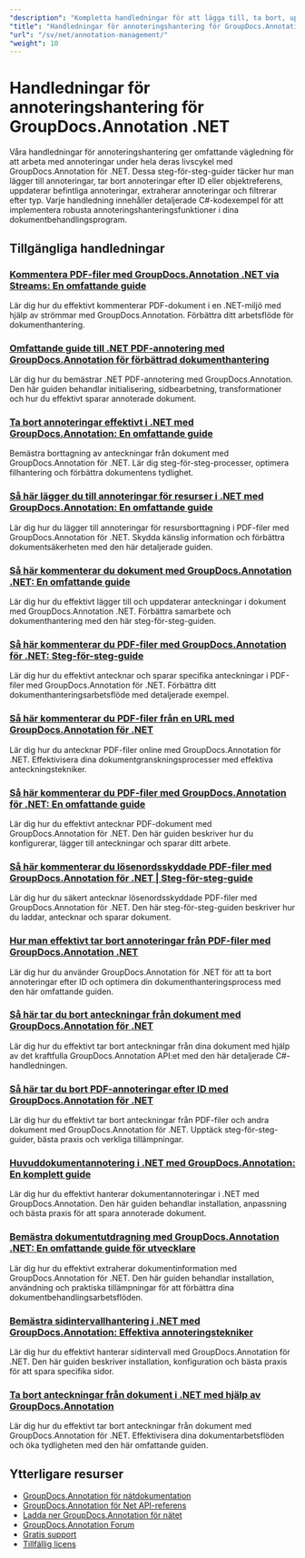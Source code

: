 ```yaml
---
"description": "Kompletta handledningar för att lägga till, ta bort, uppdatera och hantera anteckningar i dokument med GroupDocs.Annotation för .NET."
"title": "Handledningar för annoteringshantering för GroupDocs.Annotation .NET"
"url": "/sv/net/annotation-management/"
"weight": 10
---
```


# Handledningar för annoteringshantering för GroupDocs.Annotation .NET

Våra handledningar för annoteringshantering ger omfattande vägledning för att arbeta med annoteringar under hela deras livscykel med GroupDocs.Annotation för .NET. Dessa steg-för-steg-guider täcker hur man lägger till annoteringar, tar bort annoteringar efter ID eller objektreferens, uppdaterar befintliga annoteringar, extraherar annoteringar och filtrerar efter typ. Varje handledning innehåller detaljerade C#-kodexempel för att implementera robusta annoteringshanteringsfunktioner i dina dokumentbehandlingsprogram.

## Tillgängliga handledningar

### [Kommentera PDF-filer med GroupDocs.Annotation .NET via Streams: En omfattande guide](./annotate-pdfs-groupdocs-dotnet-streams/)
Lär dig hur du effektivt kommenterar PDF-dokument i en .NET-miljö med hjälp av strömmar med GroupDocs.Annotation. Förbättra ditt arbetsflöde för dokumenthantering.

### [Omfattande guide till .NET PDF-annotering med GroupDocs.Annotation för förbättrad dokumenthantering](./net-pdf-annotation-groupdocs-guide/)
Lär dig hur du bemästrar .NET PDF-annotering med GroupDocs.Annotation. Den här guiden behandlar initialisering, sidbearbetning, transformationer och hur du effektivt sparar annoterade dokument.

### [Ta bort annoteringar effektivt i .NET med GroupDocs.Annotation: En omfattande guide](./remove-annotations-net-groupdocs-tutorial/)
Bemästra borttagning av anteckningar från dokument med GroupDocs.Annotation för .NET. Lär dig steg-för-steg-processer, optimera filhantering och förbättra dokumentens tydlighet.

### [Så här lägger du till annoteringar för resurser i .NET med GroupDocs.Annotation: En omfattande guide](./groupdocs-annotation-dotnet-resource-redaction/)
Lär dig hur du lägger till annoteringar för resursborttagning i PDF-filer med GroupDocs.Annotation för .NET. Skydda känslig information och förbättra dokumentsäkerheten med den här detaljerade guiden.

### [Så här kommenterar du dokument med GroupDocs.Annotation .NET: En omfattande guide](./annotate-documents-groupdocs-dotnet/)
Lär dig hur du effektivt lägger till och uppdaterar anteckningar i dokument med GroupDocs.Annotation .NET. Förbättra samarbete och dokumenthantering med den här steg-för-steg-guiden.

### [Så här kommenterar du PDF-filer med GroupDocs.Annotation för .NET: Steg-för-steg-guide](./annotate-pdfs-groupdocs-annotation-net/)
Lär dig hur du effektivt antecknar och sparar specifika anteckningar i PDF-filer med GroupDocs.Annotation för .NET. Förbättra ditt dokumenthanteringsarbetsflöde med detaljerade exempel.

### [Så här kommenterar du PDF-filer från en URL med GroupDocs.Annotation för .NET](./annotate-pdfs-online-groupdocs-annotation-net/)
Lär dig hur du antecknar PDF-filer online med GroupDocs.Annotation för .NET. Effektivisera dina dokumentgranskningsprocesser med effektiva anteckningstekniker.

### [Så här kommenterar du PDF-filer med GroupDocs.Annotation för .NET: En omfattande guide](./annotate-pdf-groupdocs-annotation-net/)
Lär dig hur du effektivt antecknar PDF-dokument med GroupDocs.Annotation för .NET. Den här guiden beskriver hur du konfigurerar, lägger till anteckningar och sparar ditt arbete.

### [Så här kommenterar du lösenordsskyddade PDF-filer med GroupDocs.Annotation för .NET | Steg-för-steg-guide](./annotate-password-protected-pdfs-groupdocs-dotnet/)
Lär dig hur du säkert antecknar lösenordsskyddade PDF-filer med GroupDocs.Annotation för .NET. Den här steg-för-steg-guiden beskriver hur du laddar, antecknar och sparar dokument.

### [Hur man effektivt tar bort annoteringar från PDF-filer med GroupDocs.Annotation .NET](./annotation-removal-pdf-groupdocs-dotnet-guide/)
Lär dig hur du använder GroupDocs.Annotation för .NET för att ta bort annoteringar efter ID och optimera din dokumenthanteringsprocess med den här omfattande guiden.

### [Så här tar du bort anteckningar från dokument med GroupDocs.Annotation för .NET](./remove-annotations-groupdocs-annotation-dotnet/)
Lär dig hur du effektivt tar bort anteckningar från dina dokument med hjälp av det kraftfulla GroupDocs.Annotation API:et med den här detaljerade C#-handledningen.

### [Så här tar du bort PDF-annoteringar efter ID med GroupDocs.Annotation för .NET](./manage-pdf-annotations-groupdocs-dotnet-remove-id/)
Lär dig hur du effektivt tar bort anteckningar från PDF-filer och andra dokument med GroupDocs.Annotation för .NET. Upptäck steg-för-steg-guider, bästa praxis och verkliga tillämpningar.

### [Huvuddokumentannotering i .NET med GroupDocs.Annotation: En komplett guide](./mastering-document-annotation-dotnet-groupdocs/)
Lär dig hur du effektivt hanterar dokumentannoteringar i .NET med GroupDocs.Annotation. Den här guiden behandlar installation, anpassning och bästa praxis för att spara annoterade dokument.

### [Bemästra dokumentutdragning med GroupDocs.Annotation .NET: En omfattande guide för utvecklare](./mastering-document-extraction-groupdocs-annotation-net/)
Lär dig hur du effektivt extraherar dokumentinformation med GroupDocs.Annotation för .NET. Den här guiden behandlar installation, användning och praktiska tillämpningar för att förbättra dina dokumentbehandlingsarbetsflöden.

### [Bemästra sidintervallhantering i .NET med GroupDocs.Annotation: Effektiva annoteringstekniker](./groupdocs-annotation-dotnet-page-range-management/)
Lär dig hur du effektivt hanterar sidintervall med GroupDocs.Annotation för .NET. Den här guiden beskriver installation, konfiguration och bästa praxis för att spara specifika sidor.

### [Ta bort anteckningar från dokument i .NET med hjälp av GroupDocs.Annotation](./remove-annotations-dotnet-groupdocs/)
Lär dig hur du effektivt tar bort anteckningar från dokument med GroupDocs.Annotation för .NET. Effektivisera dina dokumentarbetsflöden och öka tydligheten med den här omfattande guiden.

## Ytterligare resurser

- [GroupDocs.Annotation för nätdokumentation](https://docs.groupdocs.com/annotation/net/)
- [GroupDocs.Annotation för Net API-referens](https://reference.groupdocs.com/annotation/net/)
- [Ladda ner GroupDocs.Annotation för nätet](https://releases.groupdocs.com/annotation/net/)
- [GroupDocs.Annotation Forum](https://forum.groupdocs.com/c/annotation)
- [Gratis support](https://forum.groupdocs.com/)
- [Tillfällig licens](https://purchase.groupdocs.com/temporary-license/)